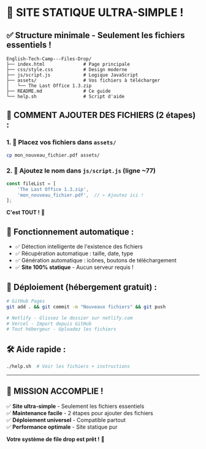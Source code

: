 # 🎉 SITE STATIQUE ULTRA-SIMPLE !

## ✅ Structure minimale - Seulement les fichiers essentiels !

```
English-Tech-Camp---Files-Drop/
├── index.html              # Page principale
├── css/style.css           # Design moderne  
├── js/script.js            # Logique JavaScript
├── assets/                 # Vos fichiers à télécharger
│   └── The Last Office 1.3.zip
├── README.md               # Ce guide
└── help.sh                 # Script d'aide
```

## 🚀 COMMENT AJOUTER DES FICHIERS (2 étapes) :

### 1. 📁 Placez vos fichiers dans `assets/`
```bash
cp mon_nouveau_fichier.pdf assets/
```

### 2. 📝 Ajoutez le nom dans `js/script.js` (ligne ~77)
```javascript
const fileList = [
    'The Last Office 1.3.zip',
    'mon_nouveau_fichier.pdf',  // ← Ajoutez ici !
];
```

**C'est TOUT !** 🎊

## 🧠 Fonctionnement automatique :
- ✅ Détection intelligente de l'existence des fichiers
- ✅ Récupération automatique : taille, date, type
- ✅ Génération automatique : icônes, boutons de téléchargement
- ✅ **Site 100% statique** - Aucun serveur requis !

## 🎯 Déploiement (hébergement gratuit) :
```bash
# GitHub Pages
git add . && git commit -m "Nouveaux fichiers" && git push

# Netlify - Glissez le dossier sur netlify.com
# Vercel - Import depuis GitHub  
# Tout hébergeur - Uploadez les fichiers
```

## 🛠️ Aide rapide :
```bash
./help.sh  # Voir les fichiers + instructions
```

---

## 🎊 MISSION ACCOMPLIE !

✅ **Site ultra-simple** - Seulement les fichiers essentiels  
✅ **Maintenance facile** - 2 étapes pour ajouter des fichiers  
✅ **Déploiement universel** - Compatible partout  
✅ **Performance optimale** - Site statique pur  

**Votre système de file drop est prêt !** 🚀
